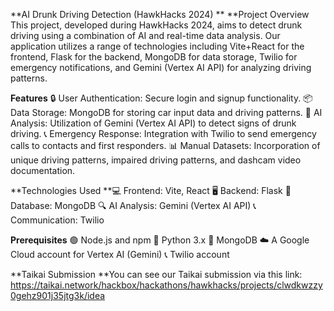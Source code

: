 **AI Drunk Driving Detection (HawkHacks 2024)
**
**Project Overview
This project, developed during HawkHacks 2024, aims to detect drunk driving using a combination of AI and real-time data analysis. Our application utilizes a range of technologies including Vite+React for the frontend, Flask for the backend, MongoDB for data storage, Twilio for emergency notifications, and Gemini (Vertex AI API) for analyzing driving patterns.

**Features**
🔒 User Authentication: Secure login and signup functionality.
📦 Data Storage: MongoDB for storing car input data and driving patterns.
🤖 AI Analysis: Utilization of Gemini (Vertex AI API) to detect signs of drunk driving.
📞 Emergency Response: Integration with Twilio to send emergency calls to contacts and first responders.
📊 Manual Datasets: Incorporation of unique driving patterns, impaired driving patterns, and dashcam video documentation.

**Technologies Used
**💻 Frontend: Vite, React
🖥️ Backend: Flask
💾 Database: MongoDB
🔍 AI Analysis: Gemini (Vertex AI API)
📞 Communication: Twilio

**Prerequisites**
🟢 Node.js and npm
🐍 Python 3.x
🐳 MongoDB
☁️ A Google Cloud account for Vertex AI (Gemini)
📞 Twilio account

**Taikai Submission
**You can see our Taikai submission via this link: https://taikai.network/hackbox/hackathons/hawkhacks/projects/clwdkwzzy0gehz901j35jtg3k/idea
